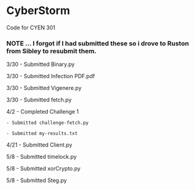 # CyberStorm
Code for CYEN 301

### NOTE ... I forgot if I had submitted these so i drove to Ruston from Sibley to resubmit them.
3/30 - Submitted Binary.py

3/30 - Submitted Infection PDF.pdf

3/30 - Submitted Vigenere.py

3/30 - Submitted fetch.py

4/2 - Completed Challenge 1

	- Submitted challenge-fetch.py
	
	- Submitted my-results.txt

4/21 - Submitted Client.py

5/8 - Submitted timelock.py

5/8 - Submitted xorCrypto.py

5/8 - Submitted Steg.py
